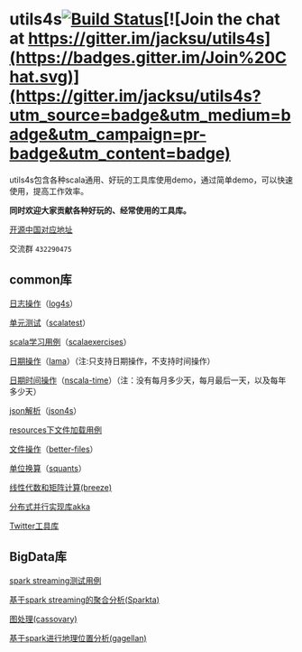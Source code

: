 # utils4s[![Build Status](https://travis-ci.org/jacksu/utils4s.svg?branch=master)](https://travis-ci.org/jacksu/utils4s)[![Join the chat at https://gitter.im/jacksu/utils4s](https://badges.gitter.im/Join%20Chat.svg)](https://gitter.im/jacksu/utils4s?utm_source=badge&utm_medium=badge&utm_campaign=pr-badge&utm_content=badge)

utils4s包含各种scala通用、好玩的工具库使用demo，通过简单demo，可以快速使用，提高工作效率。

**同时欢迎大家贡献各种好玩的、经常使用的工具库。**

[开源中国对应地址](http://git.oschina.net/jack.su/utils4s)

交流群 `432290475`

## common库

[日志操作](log-demo)（[log4s](https://github.com/Log4s/log4s)）

[单元测试](unittest-demo)（[scalatest](http://www.scalatest.org)）

[scala学习用例](scala-demo)（[scalaexercises](http://scala-exercises.47deg.com)）

[日期操作](lamma-demo)（[lama](http://www.lamma.io/doc/quick_start)）（注:只支持日期操作，不支持时间操作）

[日期时间操作](nscala-demo)（[nscala-time](https://github.com/nscala-time/nscala-time)）（注：没有每月多少天，每月最后一天，以及每年多少天）

[json解析](json4s-demo)（[json4s](https://github.com/json4s/json4s)）

[resources下文件加载用例](resources-demo)

[文件操作](file-demo)（[better-files](https://github.com/pathikrit/better-files)）

[单位换算](analysis-demo)（[squants](https://github.com/garyKeorkunian/squants)）

[线性代数和矩阵计算(breeze)](https://github.com/scalanlp/breeze)

[分布式并行实现库akka](http://akka.io)

[Twitter工具库](https://github.com/twitter/util)

## BigData库
[spark streaming测试用例](sparkstreaming-demo)

[基于spark streaming的聚合分析(Sparkta)](https://github.com/Stratio/Sparkta)

[图处理(cassovary)](https://github.com/twitter/cassovary)

[基于spark进行地理位置分析(gagellan)](https://github.com/harsha2010/magellan)